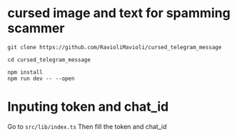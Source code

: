 # cursed image and text for spamming scammer
```
git clone https://github.com/RavioliMavioli/cursed_telegram_message

cd cursed_telegram_message

npm install
npm run dev -- --open

```
# Inputing token and chat_id

Go to ```src/lib/index.ts```
Then fill the token and chat_id
